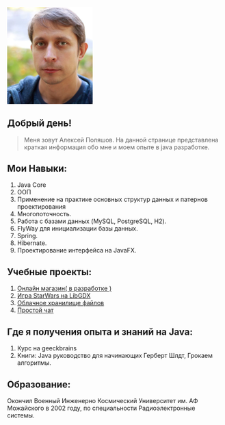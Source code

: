 <img src = "logo.jpg" width=200px>

## Добрый день!
>Меня зовут Алексей Поляшов.
>На данной странице представлена краткая информация обо мне и моем опыте в java разработке.

## Мои Навыки:
1. Java Core
2. ООП
3. Применение на практике основных структур данных и патернов проектирования
4. Многопоточность.
5. Работа с базами данных (MySQL, PostgreSQL, H2).
6. FlyWay для инициализации базы данных.
7. Spring.
8. Hibernate.
9. Проектирование интерфейса на JavaFX.


## Учебные проекты:

1. [Онлайн магазин( в разработке )][1]
2. [Игра StarWars на LibGDX][2]
3. [Облачное хранилище файлов][3]
4. [Простой чат][4]

[1]: https://github.com/alexey-polyashov/OnlineCart/ "Онлайн магазин"
[2]: https://github.com/alexey-polyashov/StarWars/tree/master "Игра StarWars"
[3]: https://github.com/alexey-polyashov/FileCloud "Облачное хранилище файлов"
[4]: https://github.com/alexey-polyashov/Simple-chat "Простой чат"

## Где я получения опыта и знаний на Java:
1. Курс на geeckbrains
2. Книги: Java руководство для начинающих Герберт Шлдт, Грокаем алгоритмы.


## Образование:
Окончил Военный Инженерно Космический Университет им. АФ Можайского в 2002 году, по специальности Радиоэлектронные системы.



